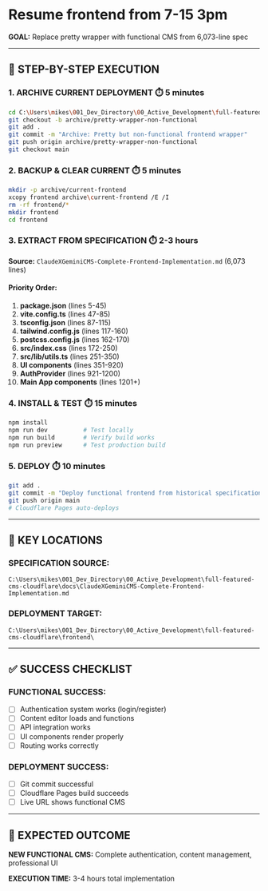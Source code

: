 # Resume frontend from 7-15 3pm

**GOAL:** Replace pretty wrapper with functional CMS from 6,073-line spec

---

## 🚀 **STEP-BY-STEP EXECUTION**

### **1. ARCHIVE CURRENT DEPLOYMENT** ⏱️ 5 minutes
```bash
cd C:\Users\mikes\001_Dev_Directory\00_Active_Development\full-featured-cms-cloudflare
git checkout -b archive/pretty-wrapper-non-functional
git add .
git commit -m "Archive: Pretty but non-functional frontend wrapper"
git push origin archive/pretty-wrapper-non-functional
git checkout main
```

### **2. BACKUP & CLEAR CURRENT** ⏱️ 5 minutes
```bash
mkdir -p archive/current-frontend
xcopy frontend archive\current-frontend /E /I
rm -rf frontend/*
mkdir frontend
cd frontend
```

### **3. EXTRACT FROM SPECIFICATION** ⏱️ 2-3 hours
**Source:** `ClaudeXGeminiCMS-Complete-Frontend-Implementation.md` (6,073 lines)

#### **Priority Order:**
1. **package.json** (lines 5-45)
2. **vite.config.ts** (lines 47-85)  
3. **tsconfig.json** (lines 87-115)
4. **tailwind.config.js** (lines 117-160)
5. **postcss.config.js** (lines 162-170)
6. **src/index.css** (lines 172-250)
7. **src/lib/utils.ts** (lines 251-350)
8. **UI components** (lines 351-920)
9. **AuthProvider** (lines 921-1200)
10. **Main App components** (lines 1201+)

### **4. INSTALL & TEST** ⏱️ 15 minutes
```bash
npm install
npm run dev          # Test locally
npm run build        # Verify build works
npm run preview      # Test production build
```

### **5. DEPLOY** ⏱️ 10 minutes
```bash
git add .
git commit -m "Deploy functional frontend from historical specification"
git push origin main
# Cloudflare Pages auto-deploys
```

---

## 📁 **KEY LOCATIONS**

### **SPECIFICATION SOURCE:**
```
C:\Users\mikes\001_Dev_Directory\00_Active_Development\full-featured-cms-cloudflare\docs\ClaudeXGeminiCMS-Complete-Frontend-Implementation.md
```

### **DEPLOYMENT TARGET:**
```
C:\Users\mikes\001_Dev_Directory\00_Active_Development\full-featured-cms-cloudflare\frontend\
```

---

## ✅ **SUCCESS CHECKLIST**

### **FUNCTIONAL SUCCESS:**
- [ ] Authentication system works (login/register)
- [ ] Content editor loads and functions
- [ ] API integration works
- [ ] UI components render properly
- [ ] Routing works correctly

### **DEPLOYMENT SUCCESS:**
- [ ] Git commit successful
- [ ] Cloudflare Pages build succeeds
- [ ] Live URL shows functional CMS

---

## 🎯 **EXPECTED OUTCOME**

**NEW FUNCTIONAL CMS:** Complete authentication, content management, professional UI

**EXECUTION TIME:** 3-4 hours total implementation